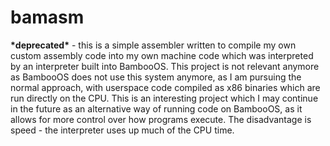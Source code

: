 # bamasm
**\*deprecated\*** - this is a simple assembler written to compile my own custom assembly code into my own machine code which was interpreted by an interpreter built into BambooOS. This project is not relevant anymore as BambooOS does not use this system anymore, as I am pursuing the normal approach, with userspace code compiled as x86 binaries which are run directly on the CPU. This is an interesting project which I may continue in the future as an alternative way of running code on BambooOS, as it allows for more control over how programs execute. The disadvantage is speed - the interpreter uses up much of the CPU time.
